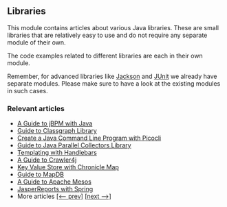 ## Libraries

This module contains articles about various Java libraries. 
These are small libraries that are relatively easy to use and do not require any separate module of their own.

The code examples related to different libraries are each in their own module.

Remember, for advanced libraries like [Jackson](/jackson) and [JUnit](/testing-modules) we already have separate modules. Please make sure to have a look at the existing modules in such cases.

### Relevant articles
- [A Guide to jBPM with Java](https://www.baeldung.com/jbpm-java)
- [Guide to Classgraph Library](https://www.baeldung.com/classgraph)
- [Create a Java Command Line Program with Picocli](https://www.baeldung.com/java-picocli-create-command-line-program)
- [Guide to Java Parallel Collectors Library](https://www.baeldung.com/java-parallel-collectors)
- [Templating with Handlebars](https://www.baeldung.com/handlebars)
- [A Guide to Crawler4j](https://www.baeldung.com/crawler4j)
- [Key Value Store with Chronicle Map](https://www.baeldung.com/java-chronicle-map)
- [Guide to MapDB](https://www.baeldung.com/mapdb)
- [A Guide to Apache Mesos](https://www.baeldung.com/apache-mesos)
- [JasperReports with Spring](https://www.baeldung.com/spring-jasper)
- More articles [[<-- prev]](/libraries) [[next -->]](/libraries-3)

